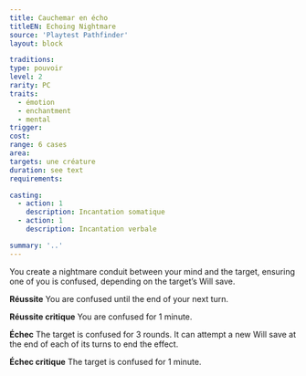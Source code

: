 ```yaml
---
title: Cauchemar en écho
titleEN: Echoing Nightmare
source: 'Playtest Pathfinder'
layout: block

traditions:
type: pouvoir
level: 2
rarity: PC
traits:
  - émotion
  - enchantment
  - mental
trigger: 
cost: 
range: 6 cases
area: 
targets: une créature
duration: see text
requirements: 

casting:
  - action: 1
    description: Incantation somatique
  - action: 1
    description: Incantation verbale

summary: '..'
---
```

You create a nightmare conduit between your mind and the target, ensuring one of you is confused, depending on the target’s Will save.

**Réussite** You are confused until the end of your next turn.

**Réussite critique** You are confused for 1 minute.

**Échec** The target is confused for 3 rounds. It can attempt a new Will save at the end of each of its turns to end the effect.

**Échec critique** The target is confused for 1 minute.